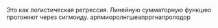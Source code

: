 Это как логистическая регрессия. Линейную сумматорную функцию прогоняют через сигмоиду. 
арпмиоролнгшеапрргнапролодор

